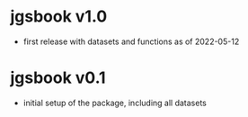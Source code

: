 # jgsbook v1.0

* first release with datasets and functions as of 2022-05-12

# jgsbook v0.1

* initial setup of the package, including all datasets

